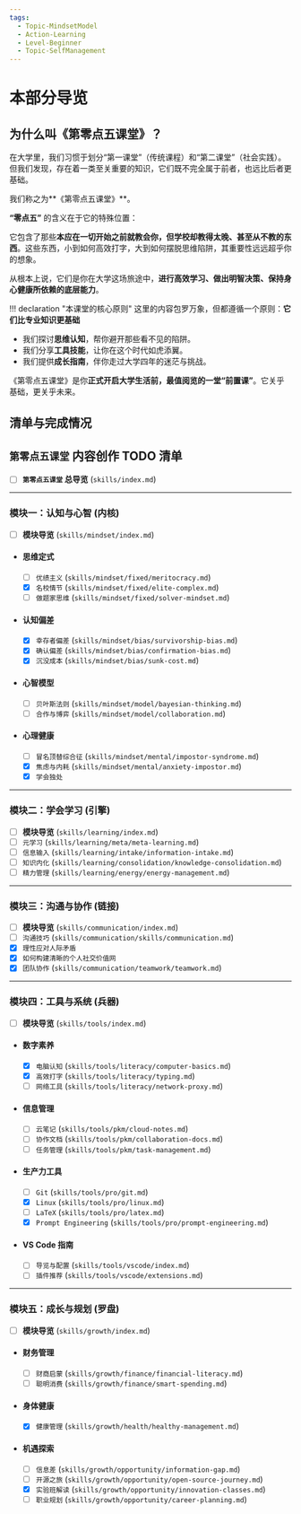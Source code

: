 ```yaml
---
tags:
  - Topic-MindsetModel
  - Action-Learning
  - Level-Beginner
  - Topic-SelfManagement
---
```


# 本部分导览

## 为什么叫《第零点五课堂》？

在大学里，我们习惯于划分“第一课堂”（传统课程）和“第二课堂”（社会实践）。但我们发现，存在着一类至关重要的知识，它们既不完全属于前者，也远比后者更基础。

我们称之为**《第零点五课堂》**。

**“零点五”** 的含义在于它的特殊位置：

它包含了那些**本应在一切开始之前就教会你，但学校却教得太晚、甚至从不教的东西**。这些东西，小到如何高效打字，大到如何摆脱思维陷阱，其重要性远远超乎你的想象。

从根本上说，它们是你在大学这场旅途中，**进行高效学习、做出明智决策、保持身心健康所依赖的底层能力**。

!!! declaration "本课堂的核心原则"
    这里的内容包罗万象，但都遵循一个原则：**它们比专业知识更基础**

-   我们探讨**思维认知**，帮你避开那些看不见的陷阱。
-   我们分享**工具技能**，让你在这个时代如虎添翼。
-   我们提供**成长指南**，伴你走过大学四年的迷茫与挑战。

《第零点五课堂》是你**正式开启大学生活前，最值阅览的一堂“前置课”**。它关乎基础，更关乎未来。

## 清单与完成情况

## `第零点五课堂` 内容创作 TODO 清单

- [ ] **`第零点五课堂` 总导览** (`skills/index.md`)

---

### 模块一：认知与心智 (内核)
- [ ] **模块导览** (`skills/mindset/index.md`)
- #### 思维定式
    - [ ] `优绩主义` (`skills/mindset/fixed/meritocracy.md`)
    - [x] `名校情节` (`skills/mindset/fixed/elite-complex.md`)
    - [ ] `做题家思维` (`skills/mindset/fixed/solver-mindset.md`)
- #### 认知偏差
    - [x] `幸存者偏差` (`skills/mindset/bias/survivorship-bias.md`)
    - [x] `确认偏差` (`skills/mindset/bias/confirmation-bias.md`)
    - [x] `沉没成本` (`skills/mindset/bias/sunk-cost.md`)
- #### 心智模型
    - [ ] `贝叶斯法则` (`skills/mindset/model/bayesian-thinking.md`)
    - [ ] `合作与博弈` (`skills/mindset/model/collaboration.md`)
- #### 心理健康
    - [ ] `冒名顶替综合征` (`skills/mindset/mental/impostor-syndrome.md`)
    - [x] `焦虑与内耗` (`skills/mindset/mental/anxiety-impostor.md`)
    - [x] `学会独处` 

---

### 模块二：学会学习 (引擎)
- [ ] **模块导览** (`skills/learning/index.md`)
- [ ] `元学习` (`skills/learning/meta/meta-learning.md`)
- [ ] `信息输入` (`skills/learning/intake/information-intake.md`)
- [ ] `知识内化` (`skills/learning/consolidation/knowledge-consolidation.md`)
- [ ] `精力管理` (`skills/learning/energy/energy-management.md`)

---

### 模块三：沟通与协作 (链接)
- [ ] **模块导览** (`skills/communication/index.md`)
- [ ] `沟通技巧` (`skills/communication/skills/communication.md`)
- [x] `理性应对人际矛盾`
- [x] `如何构建清晰的个人社交价值网` 
- [x] `团队协作` (`skills/communication/teamwork/teamwork.md`)

---

### 模块四：工具与系统 (兵器)
- [ ] **模块导览** (`skills/tools/index.md`)
- #### 数字素养
    - [x] `电脑认知` (`skills/tools/literacy/computer-basics.md`)
    - [x] `高效打字` (`skills/tools/literacy/typing.md`)
    - [ ] `网络工具` (`skills/tools/literacy/network-proxy.md`)
- #### 信息管理
    - [ ] `云笔记` (`skills/tools/pkm/cloud-notes.md`)
    - [ ] `协作文档` (`skills/tools/pkm/collaboration-docs.md`)
    - [ ] `任务管理` (`skills/tools/pkm/task-management.md`)
- #### 生产力工具
    - [ ] `Git` (`skills/tools/pro/git.md`)
    - [x] `Linux` (`skills/tools/pro/linux.md`)
    - [ ] `LaTeX` (`skills/tools/pro/latex.md`)
    - [x] `Prompt Engineering` (`skills/tools/pro/prompt-engineering.md`)
- #### VS Code 指南
    - [ ] `导览与配置` (`skills/tools/vscode/index.md`)
    - [ ] `插件推荐` (`skills/tools/vscode/extensions.md`)

---

### 模块五：成长与规划 (罗盘)
- [ ] **模块导览** (`skills/growth/index.md`)
- #### 财务管理
    - [ ] `财商启蒙` (`skills/growth/finance/financial-literacy.md`)
    - [ ] `聪明消费` (`skills/growth/finance/smart-spending.md`)
- #### 身体健康
    - [x] `健康管理` (`skills/growth/health/healthy-management.md`)
- #### 机遇探索
    - [ ] `信息差` (`skills/growth/opportunity/information-gap.md`)
    - [ ] `开源之旅` (`skills/growth/opportunity/open-source-journey.md`)
    - [x] `实验班解读` (`skills/growth/opportunity/innovation-classes.md`)
    - [ ] `职业规划` (`skills/growth/opportunity/career-planning.md`)
